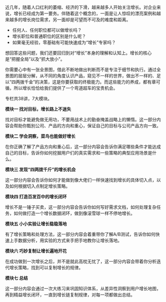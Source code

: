 近几年，随着人口红利的萎缩、经济的下滑，越来越多人开始关注增长。对企业来说，增长已经成为第一要务。伴随着这个概念的，一面是让人惊叹的漂亮案例和越来越多的增长岗位需求，另一面却是可望而不可及的难度和距离。

- 任何人、任何职位都可以做增长吗？
- 增长职位和普通职位的区别是什么呢？
- 如果毫无经验，零基础有可能快速成为“增长”专家吗？

想回答这些问题，我们还要回归到对“增长”本身的理解和认知上。增长的核心是“把握全局”以及“抓大放小”。

你需要心中有一张全景图，借此不断地做出判断而不是专注于细节和执行。通过全景图的层层分解，从不同的角度认识产品，窥见不一样的世界，做出不一样的、足以“四两拨千金”的决策，这是你要获取的终极能力。而这些能力的养成，都有章可循，所以增长恰恰给我们提供了一个弯道超车的宝贵机会。

专栏共38讲，7大模块。

**模块一 找对目标，增长路上不迷失**

找对目标才能避免做无用功，不要用战术上的勤奋掩盖战略上的懒惰。这一部分内容会帮助你甄别公司、产品的方向和重心，保证自己的目标与公司产品方向一致。

**模块二 学会洞察，菜鸟也能做好增长**

在你正确了解了产品方向和重心后，这一部分内容会告诉你满足哪些条件才能达成自己的目标，告诉你如何挖掘用户们的真实需求和一些策略的典型应用场景是什么。

**模块三 发现“四两拨千斤”的增长机会**

这一部分内容会告诉你如何才能做到像大佬们一样快速找到增长的具体切入点，以及如何根据切入点制定增长策略。

**模块四 打造百发百中的增长闭环**

增长不是一锤子买卖，这一部分内容会告诉你如何写好需求文档，如何处理复杂任务，如何做打造一个增长数据闭环，做到像滚雪球一样不停地增长。

**模块五 小小实验让增长稳稳落地**

有了增长策略和处理方法，这一部分内容会着重带你了解A/B测试，告诉你如何快速上手数据分析，用实验的方式来手把手地教你让增长落地。

**模块六 巧妙复制让增长遍地开花**

在成功做到一次增长之后，并不是就此高枕无忧了，这一部分内容会带着你分析迭代增长策略，找到可以复制增长的规律。

**模块七 总结**

这一部分内容会通过一次大练习来巩固知识体系，从差异性洞察到用户增长地图，再到精益增长闭环，一直到增长链复制规律，对每一项都做出总结。